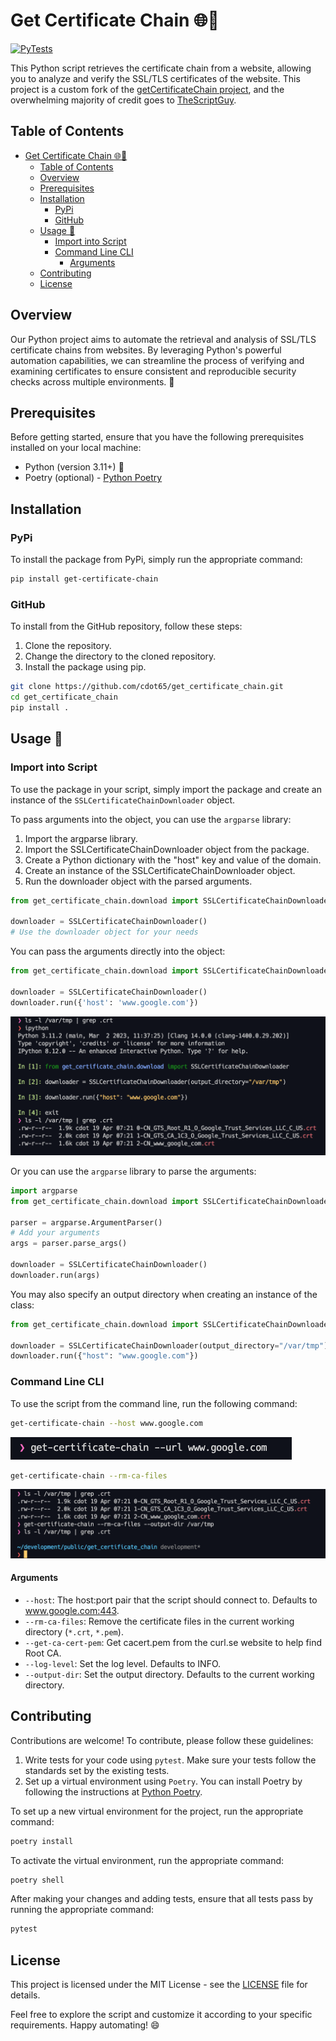 # Get Certificate Chain 🌐🔐

[![PyTests](https://github.com/cdot65/get_certificate_chain/actions/workflows/tests.yml/badge.svg)](https://github.com/cdot65/get_certificate_chain/actions/workflows/tests.yml)

This Python script retrieves the certificate chain from a website, allowing you to analyze and verify the SSL/TLS certificates of the website. This project is a custom fork of the [getCertificateChain project](https://github.com/TheScriptGuy/getCertificateChain), and the overwhelming majority of credit goes to [TheScriptGuy](https://github.com/TheScriptGuy).

## Table of Contents

- [Get Certificate Chain 🌐🔐](#get-certificate-chain-)
  - [Table of Contents](#table-of-contents)
  - [Overview](#overview)
  - [Prerequisites](#prerequisites)
  - [Installation](#installation)
    - [PyPi](#pypi)
    - [GitHub](#github)
  - [Usage 🚀](#usage-)
    - [Import into Script](#import-into-script)
    - [Command Line CLI](#command-line-cli)
      - [Arguments](#arguments)
  - [Contributing](#contributing)
  - [License](#license)

## Overview

Our Python project aims to automate the retrieval and analysis of SSL/TLS certificate chains from websites. By leveraging Python's powerful automation capabilities, we can streamline the process of verifying and examining certificates to ensure consistent and reproducible security checks across multiple environments. 🎯

## Prerequisites

Before getting started, ensure that you have the following prerequisites installed on your local machine:

- Python (version 3.11+) 🐍
- Poetry (optional) - [Python Poetry](https://python-poetry.org/docs/)

## Installation

### PyPi

To install the package from PyPi, simply run the appropriate command:

```bash
pip install get-certificate-chain
```

### GitHub

To install from the GitHub repository, follow these steps:

1. Clone the repository.
2. Change the directory to the cloned repository.
3. Install the package using pip.

```bash
git clone https://github.com/cdot65/get_certificate_chain.git
cd get_certificate_chain
pip install .
```

## Usage 🚀

### Import into Script

To use the package in your script, simply import the package and create an instance of the `SSLCertificateChainDownloader` object.

To pass arguments into the object, you can use the `argparse` library:

1. Import the argparse library.
2. Import the SSLCertificateChainDownloader object from the package.
3. Create a Python dictionary with the "host" key and value of the domain.
4. Create an instance of the SSLCertificateChainDownloader object.
5. Run the downloader object with the parsed arguments.

```python
from get_certificate_chain.download import SSLCertificateChainDownloader

downloader = SSLCertificateChainDownloader()
# Use the downloader object for your needs
```

You can pass the arguments directly into the object:

```python
from get_certificate_chain.download import SSLCertificateChainDownloader

downloader = SSLCertificateChainDownloader()
downloader.run({'host': 'www.google.com'})
```

![import](images/import.png)

Or you can use the `argparse` library to parse the arguments:

```python
import argparse
from get_certificate_chain.download import SSLCertificateChainDownloader

parser = argparse.ArgumentParser()
# Add your arguments
args = parser.parse_args()

downloader = SSLCertificateChainDownloader()
downloader.run(args)
```

You may also specify an output directory when creating an instance of the class:

```python
from get_certificate_chain.download import SSLCertificateChainDownloader

downloader = SSLCertificateChainDownloader(output_directory="/var/tmp")
downloader.run({"host": "www.google.com"})
```

### Command Line CLI

To use the script from the command line, run the following command:

```bash
get-certificate-chain --host www.google.com
```

![cli](images/cli.png)

```bash
get-certificate-chain --rm-ca-files
```

![cli](images/rm.png)

#### Arguments

- `--host`: The host:port pair that the script should connect to. Defaults to www.google.com:443.
- `--rm-ca-files`: Remove the certificate files in the current working directory (`*.crt`, `*.pem`).
- `--get-ca-cert-pem`: Get cacert.pem from the curl.se website to help find Root CA.
- `--log-level`: Set the log level. Defaults to INFO.
- `--output-dir`: Set the output directory. Defaults to the current working directory.

## Contributing

Contributions are welcome! To contribute, please follow these guidelines:

1. Write tests for your code using `pytest`. Make sure your tests follow the standards set by the existing tests.
2. Set up a virtual environment using `Poetry`. You can install Poetry by following the instructions at [Python Poetry](https://python-poetry.org/docs/#installation).

To set up a new virtual environment for the project, run the appropriate command:

```bash
poetry install
```

To activate the virtual environment, run the appropriate command:

```bash
poetry shell
```

After making your changes and adding tests, ensure that all tests pass by running the appropriate command:

```bash
pytest
```

## License

This project is licensed under the MIT License - see the [LICENSE](LICENSE) file for details.

Feel free to explore the script and customize it according to your specific requirements. Happy automating! 😄